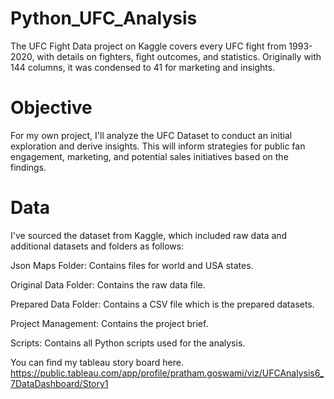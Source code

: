 # Python_UFC_Analysis
The UFC Fight Data project on Kaggle covers every UFC fight from 1993-2020, with details on fighters, fight outcomes, and statistics. Originally with 144 columns, it was condensed to 41 for marketing and insights.
# Objective
For my own project, I'll analyze the UFC Dataset to conduct an initial exploration and derive insights. This will inform strategies for public fan engagement, marketing, and potential sales initiatives based on the findings.
# Data
I've sourced the dataset from Kaggle, which included raw data and additional datasets and folders as follows:

Json Maps Folder: Contains files for world and USA states.

Original Data Folder: Contains the raw data file.

Prepared Data Folder: Contains a CSV file which is the prepared datasets.

Project Management: Contains the project brief.

Scripts: Contains all Python scripts used for the analysis.

You can find my tableau story board here. https://public.tableau.com/app/profile/pratham.goswami/viz/UFCAnalysis6_7DataDashboard/Story1


